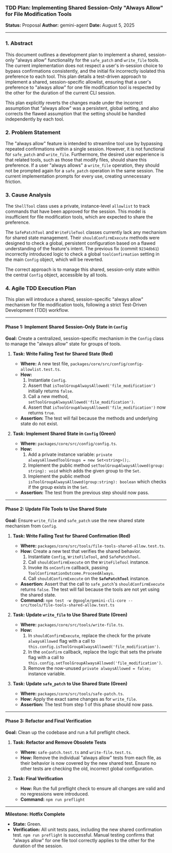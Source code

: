 ### **TDD Plan: Implementing Shared Session-Only "Always Allow" for File Modification Tools**

**Status:** Proposal
**Author:** gemini-agent
**Date:** August 5, 2025

---

### 1. Abstract

This document outlines a development plan to implement a shared, session-only "always allow" functionality for the `safe_patch` and `write_file` tools. The current implementation does not respect a user's in-session choice to bypass confirmations consistently, and the initial fix incorrectly isolated this preference to each tool. This plan details a test-driven approach to implement a shared, session-specific allowlist, ensuring that a user's preference to "always allow" for one file modification tool is respected by the other for the duration of the current CLI session.

This plan explicitly reverts the changes made under the incorrect assumption that "always allow" was a persistent, global setting, and also corrects the flawed assumption that the setting should be handled independently by each tool.

### 2. Problem Statement

The "always allow" feature is intended to streamline tool use by bypassing repeated confirmations within a single session. However, it is not functional for `safe_patch` and `write_file`. Furthermore, the desired user experience is that related tools, such as those that modify files, should share this preference. If a user "always allows" a `write_file` operation, they should not be prompted again for a `safe_patch` operation in the same session. The current implementation prompts for every use, creating unnecessary friction.

### 3. Cause Analysis

The `ShellTool` class uses a private, instance-level `allowlist` to track commands that have been approved for the session. This model is insufficient for file modification tools, which are expected to share the preference.

The `SafePatchTool` and `WriteFileTool` classes currently lack any mechanism for shared state management. Their `shouldConfirmExecute` methods were designed to check a global, persistent configuration based on a flawed understanding of the feature's intent. The previous fix (commit `9234db61`) incorrectly introduced logic to check a global `toolConfirmation` setting in the main `Config` object, which will be reverted.

The correct approach is to manage this shared, session-only state within the central `Config` object, accessible by all tools.

### 4. Agile TDD Execution Plan

This plan will introduce a shared, session-specific "always allow" mechanism for file modification tools, following a strict Test-Driven Development (TDD) workflow.

---

#### **Phase 1: Implement Shared Session-Only State in `Config`**

**Goal:** Create a centralized, session-specific mechanism in the `Config` class to manage the "always allow" state for groups of tools.

1.  **Task: Write Failing Test for Shared State (Red)**
    - **Where:** A new test file, `packages/core/src/config/config-allowlist.test.ts`.
    - **How:**
      1.  Instantiate `Config`.
      2.  Assert that `isToolGroupAlwaysAllowed('file_modification')` initially returns `false`.
      3.  Call a new method, `setToolGroupAlwaysAllowed('file_modification')`.
      4.  Assert that `isToolGroupAlwaysAllowed('file_modification')` now returns `true`.
    - **Assertion:** The test will fail because the methods and underlying state do not exist.

2.  **Task: Implement Shared State in `Config` (Green)**
    - **Where:** `packages/core/src/config/config.ts`.
    - **How:**
      1.  Add a private instance variable: `private alwaysAllowedToolGroups = new Set<string>();`.
      2.  Implement the public method `setToolGroupAlwaysAllowed(group: string): void` which adds the given group to the `Set`.
      3.  Implement the public method `isToolGroupAlwaysAllowed(group:string): boolean` which checks if the group exists in the `Set`.
    - **Assertion:** The test from the previous step should now pass.

---

#### **Phase 2: Update File Tools to Use Shared State**

**Goal:** Ensure `write_file` and `safe_patch` use the new shared state mechanism from `Config`.

1.  **Task: Write Failing Test for Shared Confirmation (Red)**
    - **Where:** `packages/core/src/tools/file-tools-shared-allow.test.ts`.
    - **How:** Create a new test that verifies the shared behavior.
      1.  Instantiate `Config`, `WriteFileTool`, and `SafePatchTool`.
      2.  Call `shouldConfirmExecute` on the `WriteFileTool` instance.
      3.  Invoke its `onConfirm` callback, passing `ToolConfirmationOutcome.ProceedAlways`.
      4.  Call `shouldConfirmExecute` on the **`SafePatchTool`** instance.
    - **Assertion:** Assert that the call to `safe_patch`'s `shouldConfirmExecute` returns `false`. The test will fail because the tools are not yet using the shared state.
    - **Command:** `npm test -w @google/gemini-cli-core -- src/tools/file-tools-shared-allow.test.ts`

2.  **Task: Update `write_file` to Use Shared State (Green)**
    - **Where:** `packages/core/src/tools/write-file.ts`.
    - **How:**
      1.  In `shouldConfirmExecute`, replace the check for the private `alwaysAllowed` flag with a call to `this.config.isToolGroupAlwaysAllowed('file_modification')`.
      2.  In the `onConfirm` callback, replace the logic that sets the private flag with a call to `this.config.setToolGroupAlwaysAllowed('file_modification')`.
      3.  Remove the now-unused `private alwaysAllowed = false;` instance variable.

3.  **Task: Update `safe_patch` to Use Shared State (Green)**
    - **Where:** `packages/core/src/tools/safe-patch.ts`.
    - **How:** Apply the exact same changes as for `write_file`.
    - **Assertion:** The test from step 1 of this phase should now pass.

---

#### **Phase 3: Refactor and Final Verification**

**Goal:** Clean up the codebase and run a full preflight check.

1.  **Task: Refactor and Remove Obsolete Tests**
    - **Where:** `safe-patch.test.ts` and `write-file.test.ts`.
    - **How:** Remove the individual "always allow" tests from each file, as their behavior is now covered by the new shared test. Ensure no other tests are checking the old, incorrect global configuration.

2.  **Task: Final Verification**
    - **How:** Run the full preflight check to ensure all changes are valid and no regressions were introduced.
    - **Command:** `npm run preflight`

---

**Milestone: Hotfix Complete**

- **State:** Green.
- **Verification:** All unit tests pass, including the new shared confirmation test. `npm run preflight` is successful. Manual testing confirms that "always allow" for one file tool correctly applies to the other for the duration of the session.
